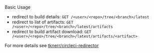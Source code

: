 Basic Usage

 * redirect to build details: `GET /<user>/<repo>/tree/<branch>/latest`
 * redirect to list of artifacts: `GET /<user>/<repo>/tree/<branch>/latest/artifacts`
 * redirect to build artifact download: `GET /<user>/<repo>/tree/<branch>/latest/artifacts/<artifact>`

For more details see [tknerr/circleci-redirector](https://github.com/tknerr/circleci-redirector)
